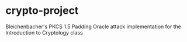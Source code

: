 # crypto-project
Bleichenbacher's PKCS 1.5 Padding Oracle attack implementation for the Introduction to Cryptology class
